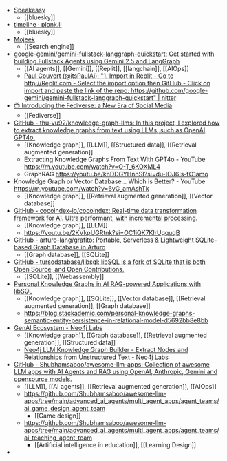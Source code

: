 - [Speakeasy](https://about.spkeasy.social/)
	- [[bluesky]]
- [timeline · plonk.li](https://plonk.li/)
	- [[bluesky]]
- [Mojeek](https://www.mojeek.com/)
	- [[Search engine]]
- [google-gemini/gemini-fullstack-langgraph-quickstart: Get started with building Fullstack Agents using Gemini 2.5 and LangGraph](https://github.com/google-gemini/gemini-fullstack-langgraph-quickstart)
	- [[AI agents]], [[Gemini]], [[Replit]], [[langchain]], [[AIOps]]
	- [Paul Couvert (@itsPaulAi): "1. Import in Replit - Go to http://Replit.com - Select the import option then GitHub - Click on import and paste the link of the repo: https://github.com/google-gemini/gemini-fullstack-langgraph-quickstart" | nitter](https://nitter.net/itsPaulAi/status/1932179258824175813#m)
- [📺 Introducing the Fediverse: a New Era of Social Media](https://news.elenarossini.com/fediverse-video/)
	- [[Fediverse]]
- [GitHub - thu-vu92/knowledge-graph-llms: In this project, I explored how to extract knowledge graphs from text using LLMs, such as OpenAI GPT4o.](https://github.com/thu-vu92/knowledge-graph-llms/)
	- [[Knowledge graph]], [[LLM]], [[Structured data]], [[Retrieval augmented generation]]
	- Extracting Knowledge Graphs From Text With GPT4o - YouTube https://m.youtube.com/watch?v=O-T_6KOXML4
	- GraphRAG https://youtu.be/knDDGYHnnSI?si=du-IOJ6Is-fO1amo
- Knowledge Graph or Vector Database… Which is Better? - YouTube https://m.youtube.com/watch?v=6vG_amAshTk
	- [[Knowledge graph]], [[Retrieval augmented generation]], [[Vector database]]
- [GitHub - cocoindex-io/cocoindex: Real-time data transformation framework for AI. Ultra performant, with incremental processing.](https://github.com/cocoindex-io/cocoindex)
	- [[Knowledge graph]], [[LLM]]
	- https://youtu.be/2KVkpUGRtnk?si=OC1iQK7KIrUgquqB
- [GitHub - arturo-lang/grafito: Portable, Serverless & Lightweight SQLite-based Graph Database in Arturo](https://github.com/arturo-lang/grafito)
	- [[Graph database]], [[SQLite]]
- [GitHub - tursodatabase/libsql: libSQL is a fork of SQLite that is both Open Source, and Open Contributions.](https://github.com/tursodatabase/libsql)
	- [[SQLite]], [[Webassembly]]
- [Personal Knowledge Graphs in AI RAG-powered Applications with libSQL](https://turso.tech/blog/personal-knowledge-graphs-in-ai-rag-powered-applications-with-libsql)
	- [[Knowledge graph]], [[SQLite]], [[Vector database]], [[Retrieval augmented generation]], [[Graph database]]
	- https://blog.stackademic.com/personal-knowledge-graphs-semantic-entity-persistence-in-relational-model-d5692bb8e8bb
- [GenAI Ecosystem - Neo4j Labs](https://neo4j.com/labs/genai-ecosystem/)
	- [[Knowledge graph]], [[Graph database]], [[Retrieval augmented generation]], [[Structured data]]
	- [Neo4j LLM Knowledge Graph Builder - Extract Nodes and Relationships from Unstructured Text - Neo4j Labs](https://neo4j.com/labs/genai-ecosystem/llm-graph-builder/)
- [GitHub - Shubhamsaboo/awesome-llm-apps: Collection of awesome LLM apps with AI Agents and RAG using OpenAI, Anthropic, Gemini and opensource models.](https://github.com/Shubhamsaboo/awesome-llm-apps)
	- [[LLM]], [[AI agents]], [[Retrieval augmented generation]], [[AIOps]]
	- https://github.com/Shubhamsaboo/awesome-llm-apps/tree/main/advanced_ai_agents/multi_agent_apps/agent_teams/ai_game_design_agent_team
		- [[Game design]]
	- https://github.com/Shubhamsaboo/awesome-llm-apps/tree/main/advanced_ai_agents/multi_agent_apps/agent_teams/ai_teaching_agent_team
		- [[Artificial intelligence in education]], [[Learning Design]]
-